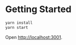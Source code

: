 # Getting Started

```sh
yarn install
yarn start
```

Open [http://localhost:3001](http://localhost:3001).
